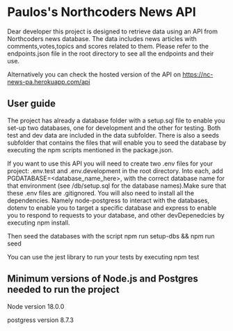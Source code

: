 # Paulos's Northcoders News API

Dear developer this project is designed to retrieve data using an API from Northcoders news database. The data includes news articles with comments,votes,topics and scores related to them. Please refer to the endpoints.json file in the root directory to see all the endpoints and their use.

Alternatively you can check the hosted version of the API on https://nc-news-pa.herokuapp.com/api

## User guide

The project has already a database folder with a setup.sql file to enable you set-up two databases, one for development and the other for testing. Both test and dev data are included in the data subfolder. There is also a seeds subfolder that contains the files that will enable you to seed the database by executing the npm scripts mentioned in the package.json.

If you want to use this API you will need to create two .env files for your project: .env.test and .env.development in the root directory. Into each, add PGDATABASE=<database_name_here>, with the correct database name for that environment (see /db/setup.sql for the database names).Make sure that these .env files are .gitignored. You will also need to install all the dependencies. Namely node-postgress to interact with the databases, dotenv to enable you to target a specific database and express to enable you to respond to requests to your database, and other devDepenedcies by executing npm install.

Then seed the databases with the script npm run setup-dbs && npm run seed

You can use the jest library to run your tests by executing npm test

## Minimum versions of Node.js and Postgres needed to run the project

Node version 18.0.0

postgress version 8.7.3
